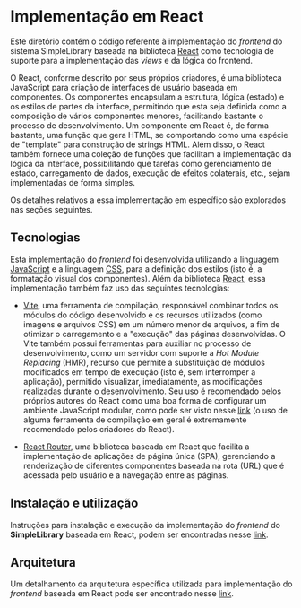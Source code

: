 # Implementação em React

Este diretório contém o código referente à implementação do *frontend* do
sistema SimpleLibrary baseada na biblioteca [React](https://react.dev/) como
tecnologia de suporte para a implementação das *views* e da lógica do frontend.

O React, conforme descrito por seus próprios criadores, é uma biblioteca
JavaScript para criação de interfaces de usuário baseada em componentes. Os
componentes encapsulam a estrutura, lógica (estado) e os estilos de partes da
interface, permitindo que esta seja definida como a composição de vários
componentes menores, facilitando bastante o processo de desenvolvimento. Um
componente em React é, de forma bastante, uma função que gera HTML, se
comportando como uma espécie de "template" para construção de strings HTML.
Além disso, o React também fornece uma coleção de funções que facilitam
a implementação da lógica da interface, possibilitando que tarefas como
gerenciamento de estado, carregamento de dados, execução de efeitos colaterais,
etc., sejam implementadas de forma simples.

Os detalhes relativos a essa implementação em específico são explorados
nas seções seguintes.

## Tecnologias

Esta implementação do *frontend* foi desenvolvida utilizando a linguagem
[JavaScript](https://developer.mozilla.org/pt-BR/docs/Web/JavaScript) e a
linguagem [CSS](https://developer.mozilla.org/pt-BR/docs/Web/CSS), para a
definição dos estilos (isto é, a formatação visual dos componentes). Além da
biblioteca [React](https://react.dev/), essa implementação também faz uso das 
seguintes tecnologias:

- [Vite](https://vitejs.dev/), uma ferramenta de compilação, responsável
combinar todos os módulos do código desenvolvido e os recursos utilizados (como
imagens  e arquivos CSS) em um número menor de arquivos, a fim de otimizar o
carregamento e a "execução" das páginas desenvolvidas. O Vite também possui
ferramentas para auxiliar no processo de desenvolvimento, como um servidor com
suporte a *Hot Module Replacing* (HMR), recurso que permite a substituição de
módulos modificados em tempo de execução (isto é, sem interromper a aplicação),
permitido visualizar, imediatamente, as modificações realizadas durante o
desenvolvimento. Seu uso é recomendado pelos próprios autores do React como uma
boa forma de configurar um ambiente JavaScript modular, como pode ser visto nesse
[link](https://react.dev/learn/add-react-to-an-existing-project#step-1-set-up-a-modular-javascript-environment)
(o uso de alguma ferramenta de compilação em geral é extremamente recomendado
pelos criadores do React).

- [React Router](https://reactrouter.com/en/main), uma biblioteca baseada em
React que facilita a implementação de aplicações de página única (SPA),
gerenciando a renderização de diferentes componentes baseada na rota (URL) que é
acessada pelo usuário e a navegação entre as páginas.

## Instalação e utilização

Instruções para instalação e execução da implementação do *frontend* do
**SimpleLibrary** baseada em React, podem ser encontradas nesse
[link](docs/instalacao.md).

## Arquitetura

Um detalhamento da arquitetura específica utilizada para implementação do
*frontend* baseada em React pode ser encontrado nesse
[link](docs/arquitetura.md).
